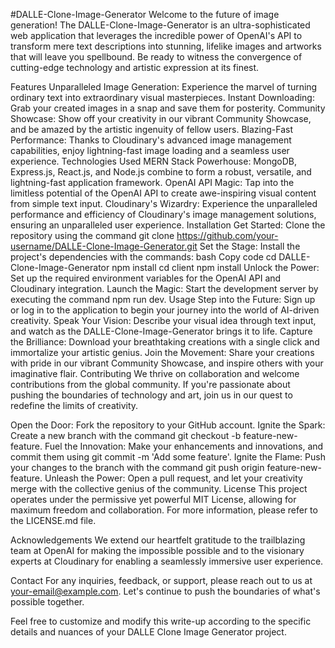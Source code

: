#DALLE-Clone-Image-Generator
Welcome to the future of image generation! The DALLE-Clone-Image-Generator is an ultra-sophisticated web application that leverages the incredible power of OpenAI's API to transform mere text descriptions into stunning, lifelike images and artworks that will leave you spellbound. Be ready to witness the convergence of cutting-edge technology and artistic expression at its finest.

Features
Unparalleled Image Generation: Experience the marvel of turning ordinary text into extraordinary visual masterpieces.
Instant Downloading: Grab your created images in a snap and save them for posterity.
Community Showcase: Show off your creativity in our vibrant Community Showcase, and be amazed by the artistic ingenuity of fellow users.
Blazing-Fast Performance: Thanks to Cloudinary's advanced image management capabilities, enjoy lightning-fast image loading and a seamless user experience.
Technologies Used
MERN Stack Powerhouse: MongoDB, Express.js, React.js, and Node.js combine to form a robust, versatile, and lightning-fast application framework.
OpenAI API Magic: Tap into the limitless potential of the OpenAI API to create awe-inspiring visual content from simple text input.
Cloudinary's Wizardry: Experience the unparalleled performance and efficiency of Cloudinary's image management solutions, ensuring an unparalleled user experience.
Installation
Get Started: Clone the repository using the command git clone https://github.com/your-username/DALLE-Clone-Image-Generator.git
Set the Stage: Install the project's dependencies with the commands:
bash
Copy code
cd DALLE-Clone-Image-Generator
npm install
cd client
npm install
Unlock the Power: Set up the required environment variables for the OpenAI API and Cloudinary integration.
Launch the Magic: Start the development server by executing the command npm run dev.
Usage
Step into the Future: Sign up or log in to the application to begin your journey into the world of AI-driven creativity.
Speak Your Vision: Describe your visual idea through text input, and watch as the DALLE-Clone-Image-Generator brings it to life.
Capture the Brilliance: Download your breathtaking creations with a single click and immortalize your artistic genius.
Join the Movement: Share your creations with pride in our vibrant Community Showcase, and inspire others with your imaginative flair.
Contributing
We thrive on collaboration and welcome contributions from the global community. If you're passionate about pushing the boundaries of technology and art, join us in our quest to redefine the limits of creativity.

Open the Door: Fork the repository to your GitHub account.
Ignite the Spark: Create a new branch with the command git checkout -b feature-new-feature.
Fuel the Innovation: Make your enhancements and innovations, and commit them using git commit -m 'Add some feature'.
Ignite the Flame: Push your changes to the branch with the command git push origin feature-new-feature.
Unleash the Power: Open a pull request, and let your creativity merge with the collective genius of the community.
License
This project operates under the permissive yet powerful MIT License, allowing for maximum freedom and collaboration. For more information, please refer to the LICENSE.md file.

Acknowledgements
We extend our heartfelt gratitude to the trailblazing team at OpenAI for making the impossible possible and to the visionary experts at Cloudinary for enabling a seamlessly immersive user experience.

Contact
For any inquiries, feedback, or support, please reach out to us at your-email@example.com. Let's continue to push the boundaries of what's possible together.

Feel free to customize and modify this write-up according to the specific details and nuances of your DALLE Clone Image Generator project.
